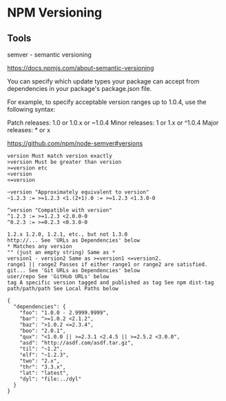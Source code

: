 # NPM Versioning

## Tools

semver - semantic versioning

https://docs.npmjs.com/about-semantic-versioning

You can specify which update types your package can accept from dependencies in your package's package.json file.

For example, to specify acceptable version ranges up to 1.0.4, use the following syntax:

Patch releases: 1.0 or 1.0.x or ~1.0.4
Minor releases: 1 or 1.x or ^1.0.4
Major releases: * or x

https://github.com/npm/node-semver#versions


```
version Must match version exactly
>version Must be greater than version
>=version etc
<version
<=version

~version "Approximately equivalent to version" 
~1.2.3 := >=1.2.3 <1.(2+1).0 := >=1.2.3 <1.3.0-0

^version "Compatible with version" 
^1.2.3 := >=1.2.3 <2.0.0-0
^0.2.3 := >=0.2.3 <0.3.0-0

1.2.x 1.2.0, 1.2.1, etc., but not 1.3.0
http://... See 'URLs as Dependencies' below
* Matches any version
"" (just an empty string) Same as *
version1 - version2 Same as >=version1 <=version2.
range1 || range2 Passes if either range1 or range2 are satisfied.
git... See 'Git URLs as Dependencies' below
user/repo See 'GitHub URLs' below
tag A specific version tagged and published as tag See npm dist-tag
path/path/path See Local Paths below
```

```
{
  "dependencies": {
    "foo": "1.0.0 - 2.9999.9999",
    "bar": ">=1.0.2 <2.1.2",
    "baz": ">1.0.2 <=2.3.4",
    "boo": "2.0.1",
    "qux": "<1.0.0 || >=2.3.1 <2.4.5 || >=2.5.2 <3.0.0",
    "asd": "http://asdf.com/asdf.tar.gz",
    "til": "~1.2",
    "elf": "~1.2.3",
    "two": "2.x",
    "thr": "3.3.x",
    "lat": "latest",
    "dyl": "file:../dyl"
  }
}
```